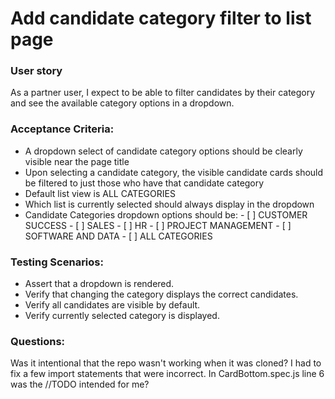 # Add candidate category filter to list page

### User story
As a partner user, I expect to be able to filter candidates by their category and see the available category options in a dropdown. 

### Acceptance Criteria:
- A dropdown select of candidate category options should be clearly visible near the page title
- Upon selecting a candidate category, the visible candidate cards should be filtered to just those who have that candidate category
- Default list view is ALL CATEGORIES
- Which list is currently selected should always display in the dropdown
- Candidate Categories dropdown options should be:
        - [ ] CUSTOMER SUCCESS
        - [ ] SALES
        - [ ] HR
        - [ ] PROJECT MANAGEMENT
        - [ ] SOFTWARE AND DATA
        - [ ] ALL CATEGORIES

### Testing Scenarios:
- Assert that a dropdown is rendered.
- Verify that changing the category displays the correct candidates.
- Verify all candidates are visible by default.
- Verify currently selected category is displayed.

### Questions:
Was it intentional that the repo wasn't working when it was cloned? I had to fix a few import statements that were incorrect. 
In CardBottom.spec.js line 6 was the //TODO intended for me? 

